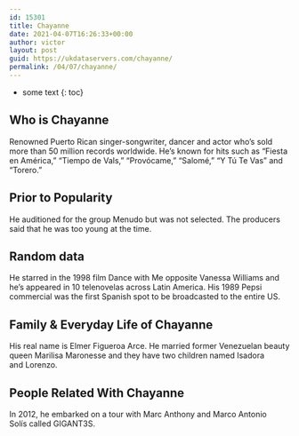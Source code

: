 ```yaml
---
id: 15301
title: Chayanne
date: 2021-04-07T16:26:33+00:00
author: victor
layout: post
guid: https://ukdataservers.com/chayanne/
permalink: /04/07/chayanne/
---
```


* some text
{: toc}


## Who is Chayanne



Renowned Puerto Rican singer-songwriter, dancer and actor who&#8217;s sold more than 50 million records worldwide. He&#8217;s known for hits such as &#8220;Fiesta en América,&#8221; &#8220;Tiempo de Vals,&#8221; &#8220;Provócame,&#8221; &#8220;Salomé,&#8221; &#8220;Y Tú Te Vas&#8221; and &#8220;Torero.&#8221; 

                
                
                
## Prior to Popularity



He auditioned for the group Menudo but was not selected. The producers said that he was too young at the time.

                
                
                
## Random data



He starred in the 1998 film Dance with Me opposite Vanessa Williams and he&#8217;s appeared in 10 telenovelas across Latin America. His 1989 Pepsi commercial was the first Spanish spot to be broadcasted to the entire US. 

                
                
                
## Family & Everyday Life of Chayanne



His real name is Elmer Figueroa Arce. He married former Venezuelan beauty queen Marilisa Maronesse and they have two children named Isadora and Lorenzo.

                
                
                
## People Related With Chayanne



In 2012, he embarked on a tour with Marc Anthony and Marco Antonio Solís called GIGANT3S. 

                
              
            
          
          
          